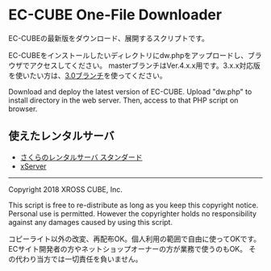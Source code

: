 # EC-CUBE One-File Downloader

EC-CUBEの最新版をダウンロード、展開するスクリプトです。

EC-CUBEをインストールしたいディレクトリにdw.phpをアップロードし、ブラウザでアクセスしてください。
masterブランチはVer.4.x.x用です。3.x.x対応版を使いたい方は、[3.0ブランチ](https://github.com/tao-s/eccube-downloader/tree/3.0)を使ってください。

Download and deploy the latest version of EC-CUBE.
Upload "dw.php" to install directory in the web server.
Then, access to that PHP script on browser.

## 使えたレンタルサーバ

* [さくらのレンタルサーバ スタンダード](https://www.sakura.ne.jp/)
* [xServer](https://www.xserver.ne.jp/)

---

Copyright 2018 XROSS CUBE, Inc.

This script is free to re-distribute as long as you keep this copyright notice.
Personal use is permitted.
However the copyrighter holds no responsibility against any damages caused by using this script.

コピーライト以外の改変、再配布OK。個人利用の範囲で自由に使ってOKです。ECサイト開発者の方やネットショップオーナーの方が業務で使うのもOK。
その代わり当方では一切責任を負いません。
